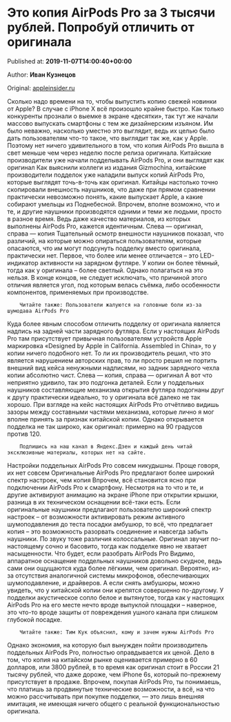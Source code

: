 
# Это копия AirPods Pro за 3 тысячи рублей. Попробуй отличить от оригинала

Published at: **2019-11-07T14:00:40+00:00**

Author: **Иван Кузнецов**

Original: [appleinsider.ru](https://appleinsider.ru/accessories/eto-kopiya-airpods-pro-za-3-tysyachi-rublej-poprobuj-otlichit-ot-originala.html)

Сколько надо времени на то, чтобы выпустить копию свежей новинки от Apple? В случае с iPhone X всё произошло крайне быстро. Как только конкуренты прознали о выемке в экране «десятки», так тут же начали массово выпускать смартфоны с тем же дизайнерским изъяном. Им было неважно, насколько уместно это выглядит, ведь их целью было дать пользователям что-то такое, что выглядит так же, как у Apple. Поэтому нет ничего удивительного в том, что копия AirPods Pro вышла в свет меньше чем через неделю после релиза оригинала.
Китайские производители уже начали подделывать AirPods Pro, и они выглядят как оригинал
Как выяснили коллеги из издания Gizmochina, китайские производители подделок уже наладили выпуск копий AirPods Pro, которые выглядят точь-в-точь как оригинал. Китайцы настолько точно скопировали внешность наушников, что даже при прямом сравнении практически невозможно понять, какие выпускает Apple, а какие собирают умельцы из Поднебесной. Впрочем, вполне возможно, что и те, и другие наушники производятся одними и теми же людьми, просто в разное время. Ведь даже качество материалов, из которых выполнены AirPods Pro, кажется идентичным.
Слева — оригинал, справа — копия
Тщательный осмотр внешности наушников показал, что различий, на которые можно опираться пользователям, которые опасаются, что им могут подсунуть подделку вместо оригинала, практически нет. Первое, что более или менее отличается – это LED-индикатор активности на зарядном футляре. У копии он более тёмный, тогда как у оригинала – более светлый. Однако полагаться на это нельзя. В конце концов, не следует исключать, что причиной этого отличия является угол, под которым велась съёмка, либо особенности компонентов, применяемых при производстве.

        Читайте также: Пользователи жалуются на головные боли из-за шумодава AirPods Pro
      
Куда более явным способом отличить подделку от оригинала является надпись на задней части зарядного футляра. Если у настоящих AirPods Pro там присутствует привычная пользователям устройств Apple маркировка «Designed by Apple in California. Assembled in China», то у копии ничего подобного нет. То ли их производитель решил, что это является нарушением авторских прав, то ли просто решил не портить внешний вид кейса ненужными надписями, но задник зарядного чехла копии абсолютно чист.
Слева — копия, справа — оригинал
А вот что неприятно удивило, так это подгонка деталей. Если у поддельных наушников составляющие механизма открытия футляра подогнаны друг к другу практически идеально, то у оригинала всё далеко не так хорошо. При взгляде на кейс настоящих AirPods Pro отчётливо видишь зазоры между составными частями механизма, которые лично я мог вполне принять за признак китайской копии. Однако открывается подделка не так широко, как оригинал: примерно на 90 градусов против 120.

        Подпишись на наш канал в Яндекс.Дзен и каждый день читай эксклюзивные материалы, которых нет на сайте.
      
Настройки поддельных AirPods Pro совсем никудышны. Проще говоря, их нет совсем
Оригинальные AirPods Pro предлагают более широкий спектр настроек, чем копия
Впрочем, всё становится ясно при подключении AirPods Pro к смартфону. Несмотря на то что и те, и другие активируют анимацию на экране iPhone при открытии крышки, разница в их техническом оснащении всё-таки есть. Если оригинальные наушники предлагают пользователю широкий спектр настроек – от возможности активировать режим активного шумоподавления до теста посадки амбушюр, то всё, что предлагает копия – это возможность разорвать соединение и навсегда забыть наушники. По звуку тоже различия колоссальные. Оригинал звучит по-настоящему сочно и басовито, тогда как подделке явно не хватает насыщенности.
Что будет, если разобрать AirPods Pro
Видимо, аппаратное оснащение поддельных наушников довольно скудное, ведь сами они ощущаются куда более лёгкими, чем оригинал. Вероятно, из-за отсутствия аналогичной системы микрофонов, обеспечивающих шумоподавление, и драйверов. А если снять амбушюры, можно увидеть, что у китайской копии они крепятся совершенно по-другому. У подделки акустическое сопло белое и вытянутое, тогда как у настоящих AirPods Pro на его месте нечто вроде выпуклой площадки – наверное, это что-то вроде защиты от повреждения ушного канала при слишком глубокой посадке.

        Читайте также: Тим Кук объяснил, кому и зачем нужны AirPods Pro
      
Однако экономия, на которую был вынужден пойти производитель поддельных AirPods Pro, полностью оправдывается их ценой. Дело в том, что копия на китайском рынке оценивается примерно в 60 долларов, или 3800 рублей, в то время как оригинал стоит в России 21 тысячу рублей, что даже дороже, чем iPhone 6s, который по-прежнему присутствует в продаже. Впрочем, покупая AirPods Pro, ты понимаешь, что платишь за продвинутые технические возможности, а всё, на что можно рассчитывать при покупке подделки, — это лишь внешняя имитация, не имеющая ничего общего с реальной функциональностью оригинала.
